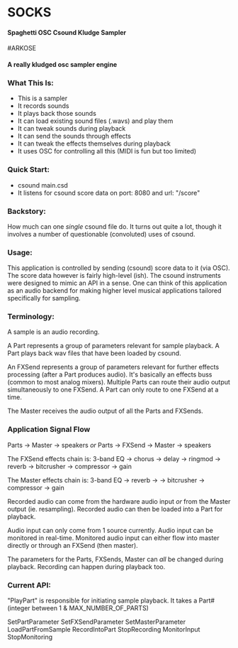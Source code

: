# SOCKS
#### Spaghetti OSC Csound Kludge Sampler
#ARKOSE
#### A really kludged osc sampler engine



### What This Is:
- This is a sampler
- It records sounds
- It plays back those sounds
- It can load existing sound files (.wavs) and play them
- It can tweak sounds during playback
- It can send the sounds through effects
- It can tweak the effects themselves during playback
- It uses OSC for controlling all this (MIDI is fun but too limited)

### Quick Start:
- csound main.csd
- It listens for csound score data on port: 8080 and url: "/score"

### Backstory:

How much can one *single* csound file do.
It turns out quite a lot, though it involves a number of questionable (convoluted) uses of csound.

### Usage:

This application is controlled by sending (csound) score data to it (via OSC).
The score data however is fairly high-level (ish).  The csound instruments
were designed to mimic an API in a sense.  One can think of this application as
an audio backend for making higher level musical applications tailored specifically for sampling.

### Terminology:

A sample is an audio recording.

A Part represents a group of parameters relevant for sample playback.
A Part plays back wav files that have been loaded by csound.

An FXSend represents a group of parameters relevant for further effects processing
(after a Part produces audio).
It's basically an effects buss (common to most analog mixers).
Multiple Parts can route their audio output simultaneously to one FXSend.
A Part can only route to one FXSend at a time.

The Master receives the audio output of all the Parts and FXSends.

###  Application Signal Flow
Parts -> Master -> speakers
*or*
Parts -> FXSend -> Master -> speakers

The FXSend effects chain is:
    3-band EQ -> chorus -> delay -> ringmod -> reverb -> bitcrusher -> compressor -> gain

The Master effects chain is:
    3-band EQ -> reverb -> -> bitcrusher -> compressor -> gain

Recorded audio can come from the hardware audio input *or* from the Master output (ie. resampling).
Recorded audio can then be loaded into a Part for playback.

Audio input can only come from 1 source currently.
Audio input can be monitored in real-time.
Monitored audio input can either flow into master directly or through an FXSend (then master).

The parameters for the Parts, FXSends, Master can *all* be changed during playback.
Recording can happen during playback too.

### Current API:

"PlayPart" is responsible for initiating sample playback.
It takes a Part# (integer between 1 & MAX_NUMBER_OF_PARTS) 

SetPartParameter
SetFXSendParameter
SetMasterParameter
LoadPartFromSample
RecordIntoPart
StopRecording
MonitorInput
StopMonitoring





